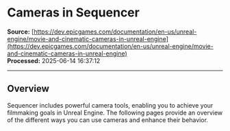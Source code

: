 # Cameras in Sequencer

**Source:** [https://dev.epicgames.com/documentation/en-us/unreal-engine/movie-and-cinematic-cameras-in-unreal-engine](https://dev.epicgames.com/documentation/en-us/unreal-engine/movie-and-cinematic-cameras-in-unreal-engine)  
**Processed:** 2025-06-14 16:37:12

---

## Overview

Sequencer includes powerful camera tools, enabling you to achieve your filmmaking goals in Unreal Engine. The following pages provide an overview of the different ways you can use cameras and enhance their behavior.